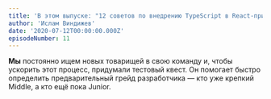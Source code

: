 ```yaml
---
title: 'В этом выпуске: "12 советов по внедрению TypeScript в React-приложениях" от Андрея Алексеева из Tinkoff. Первая половина советов общая, касающаяся подходов и инфраструктуры. Вторая — несколько особенно полезных фишек языка.'
author: 'Ислам Виндижев'
date: '2020-07-12T00:00:00.000Z'
episodeNumber: 11
---
```


**Мы** постоянно ищем новых товарищей в свою команду и, чтобы ускорить этот процесс, придумали тестовый квест. Он помогает быстро определить предварительный грейд разработчика — кто уже крепкий Middle, а кто ещё пока Junior.
